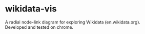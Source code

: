 # wikidata-vis
A radial node-link diagram for exploring Wikidata (en.wikidata.org). Developed and tested on chrome.
